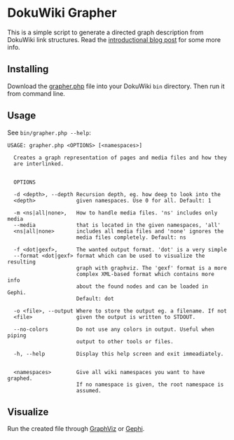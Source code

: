 # DokuWiki Grapher

This is a simple script to generate a directed graph description from DokuWiki link structures. Read the [introductional blog post](https://www.splitbrain.org/blog/2010-08/02-graphing_dokuwiki_help_needed) for some more info.

## Installing

Download the [grapher.php](https://raw.githubusercontent.com/splitbrain/dokuwiki-grapher/master/grapher.php) file into your DokuWiki ``bin`` directory. Then run it from command line.

## Usage

See ``bin/grapher.php --help``:

```
USAGE: grapher.php <OPTIONS> [<namespaces>]

  Creates a graph representation of pages and media files and how they    
  are interlinked.                                                        
                                                                          

  OPTIONS

  -d <depth>, --depth Recursion depth, eg. how deep to look into the      
  <depth>             given namespaces. Use 0 for all. Default: 1         

  -m <ns|all|none>,   How to handle media files. 'ns' includes only media 
  --media             that is located in the given namespaces, 'all'      
  <ns|all|none>       includes all media files and 'none' ignores the     
                      media files completely. Default: ns                 

  -f <dot|gexf>,      The wanted output format. 'dot' is a very simple    
  --format <dot|gexf> format which can be used to visualize the resulting 
                      graph with graphviz. The 'gexf' format is a more    
                      complex XML-based format which contains more info   
                      about the found nodes and can be loaded in Gephi.   
                      Default: dot                                        

  -o <file>, --output Where to store the output eg. a filename. If not    
  <file>              given the output is written to STDOUT.              

  --no-colors         Do not use any colors in output. Useful when piping 
                      output to other tools or files.                     

  -h, --help          Display this help screen and exit immeadiately.     


  <namespaces>        Give all wiki namespaces you want to have graphed.  
                      If no namespace is given, the root namespace is     
                      assumed.
```

## Visualize

Run the created file through [GraphViz](http://www.graphviz.org/) or [Gephi](https://gephi.org/).